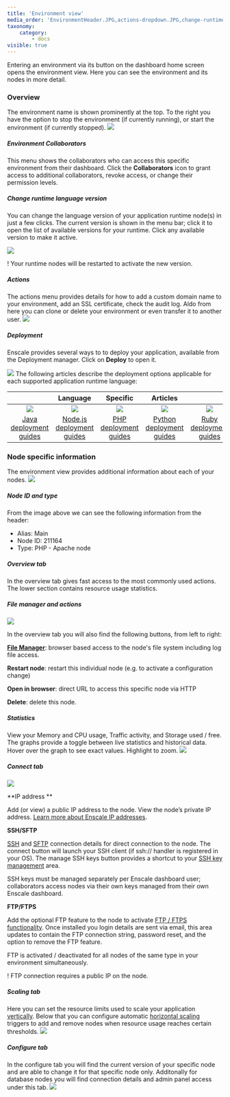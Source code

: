 ```yaml
---
title: 'Environment view'
media_order: 'EnvironmentHeader.JPG,actions-dropdown.JPG,change-runtime.JPG,open-deployment-manager.png,nodeView.jpg,nodeHead.jpg,nodeChart.jpg,ConnectTab.jpg,scaling.jpg,Configure-tab.JPG,java-tile.png,Nodejs-tile.png,php-tile.png,Ruby-tile.png,Python-tile.png'
taxonomy:
    category:
        - docs
visible: true
---
```


Entering an environment via its button on the dashboard home screen opens the environment view. Here you can see the environment and its nodes in more detail.

### Overview
The environment name is shown prominently at the top. To the right you have the option to stop the environment (if currently running), or start the environment (if currently stopped).
![](EnvironmentHeader.JPG)

##### Environment Collaborators
This menu shows the collaborators who can access this specific environment from their dashboard. Click the **Collaborators** icon to grant access to additional collaborators, revoke access, or change their permission levels.

##### Change runtime language version
You can change the language version of your application runtime node(s) in just a few clicks. The current version is shown in the menu bar; click it to open the list of available versions for your runtime. Click any available version to make it active. 

![](change-runtime.JPG)

! Your runtime nodes will be restarted to activate the new version.

##### Actions
The actions menu provides details for how to add a custom domain name to your environment, add an SSL certificate, check the audit log. Aldo from here you can clone or delete your environment or even transfer it to another user.
![](actions-dropdown.JPG)
 
##### Deployment
Enscale provides several ways to to deploy your application, available from the Deployment manager. Click on **Deploy** to open it.

![](open-deployment-manager.png)
The following articles describe the deployment options applicable for each supported application runtime language:


| |Language |Specific |Articles | |
|:---:|:---:|:---:|:---:|:---:|
|![](java-tile.png)|![](Nodejs-tile.png)|![](php-tile.png)|![](Python-tile.png)|![](Ruby-tile.png)|
|[Java deployment guides](/java/deployment-guides)|[Node.js deployment guides](/nodejs/deployment-guides)|[PHP deployment guides](/php/deployment%20guides)|[Python deployment guides](/python/deployment-guides)|[Ruby deployment guides](/ruby/deployment-guides)|

### Node specific information
The environment view provides additional information about each of your nodes.
![](nodeView.jpg)

##### Node ID and type
From the image above we can see the following information from the header: 

* Alias: Main
* Node ID: 211164
* Type: PHP - Apache node

##### Overview tab
In the overview tab gives fast access to the most commonly used actions. The lower section contains resource usage statistics.

##### File manager and actions
![](nodeHead.jpg) 

In the overview tab you will also find the following buttons, from left to right:

**[File Manager](/features/file-manager)**: browser based access to the node's file system including log file access.

**Restart node**: restart this individual node (e.g. to activate a configuration change)

**Open in browser**: direct URL to access this specific node via HTTP

**Delete**: delete this node.

 
##### Statistics

View your Memory and CPU usage, Traffic activity, and Storage used / free. The graphs provide a toggle between live statistics and historical data. Hover over the graph to see exact values. Highlight to zoom.
![](nodeView.jpg)

##### Connect tab
![](ConnectTab.jpg)

**IP address **

Add (or view) a public IP address to the node. View the node’s private IP address. [Learn more about Enscale IP addresses](/features/ip-addresses).

**SSH/SFTP**

[SSH](/access/access-via-ssh) and [SFTP](access/access-via-sftp) connection details for direct connection to the node. The connect button will launch your SSH client (if ssh:// handler is registered in your OS). The manage SSH keys button provides a shortcut to your [SSH key management](/access/add-ssh-key) area.

SSH keys must be managed separately per Enscale dashboard user; collaborators access nodes via their own keys managed from their own Enscale dashboard.

**FTP/FTPS**

Add the optional FTP feature to the node to activate [FTP / FTPS functionality](/access/ftpftps). Once installed you login details are sent via email, this area updates to contain the FTP connection string, password reset, and the option to remove the FTP feature.

FTP is activated / deactivated for all nodes of the same type in your environment simultaneously.

! FTP connection requires a public IP on the node.

##### Scaling tab
Here you can set the resource limits used to scale your application [vertically](/features/vertical-scaling). Below that you can configure automatic [horizontal scaling](/features/horizontal-scaling) triggers to add and remove nodes when resource usage reaches certain thresholds.
![](scaling.jpg)

##### Configure tab

In the configure tab you will find the current version of your specific node and are able to change it for that specific node only. Additonally for database nodes you will find connection details and admin panel access under this tab.
![](Configure-tab.JPG)